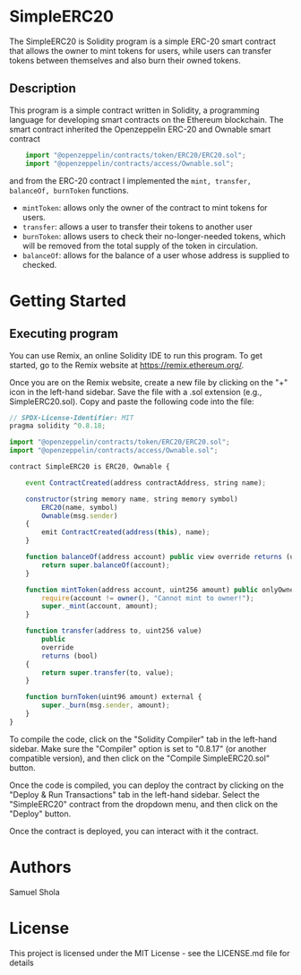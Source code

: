 
# SimpleERC20

The SimpleERC20 is Solidity program is a simple ERC-20 smart contract that allows the owner to mint tokens for users, while users can transfer tokens between themselves and also burn their owned tokens.

## Description

This program is a simple contract written in Solidity, a programming language for developing smart contracts on the Ethereum blockchain. The smart contract inherited the Openzeppelin ERC-20 and Ownable smart contract

``` javascript
    import "@openzeppelin/contracts/token/ERC20/ERC20.sol";
    import "@openzeppelin/contracts/access/Ownable.sol";
```

and from the ERC-20 contract I implemented the ```mint, transfer, balanceOf, burnToken``` functions.

- ```mintToken```: allows only the owner of the contract to mint tokens for users.
- ```transfer```: allows a user to transfer their tokens to another user
- ```burnToken```: allows users to check their no-longer-needed tokens, which will be removed from the total supply of the token in circulation.
- ```balanceOf```: allows for the balance of a user whose address is supplied to checked.

# Getting Started

## Executing program

You can use Remix, an online Solidity IDE to run this program. To get started, go to the Remix website at https://remix.ethereum.org/.

Once you are on the Remix website, create a new file by clicking on the "+" icon in the left-hand sidebar. Save the file with a .sol extension (e.g., SimpleERC20.sol). Copy and paste the following code into the file:

```javascript
// SPDX-License-Identifier: MIT
pragma solidity ^0.8.18;

import "@openzeppelin/contracts/token/ERC20/ERC20.sol";
import "@openzeppelin/contracts/access/Ownable.sol";

contract SimpleERC20 is ERC20, Ownable {

    event ContractCreated(address contractAddress, string name);

    constructor(string memory name, string memory symbol)
        ERC20(name, symbol)
        Ownable(msg.sender)
    {
        emit ContractCreated(address(this), name);
    }

    function balanceOf(address account) public view override returns (uint256) {
        return super.balanceOf(account);
    }

    function mintToken(address account, uint256 amount) public onlyOwner {
        require(account != owner(), "Cannot mint to owner!");
        super._mint(account, amount);
    }

    function transfer(address to, uint256 value)
        public
        override
        returns (bool)
    {
        return super.transfer(to, value);
    }

    function burnToken(uint96 amount) external {
        super._burn(msg.sender, amount);
    }
}
```

To compile the code, click on the "Solidity Compiler" tab in the left-hand sidebar. Make sure the "Compiler" option is set to "0.8.17" (or another compatible version), and then click on the "Compile SimpleERC20.sol" button.

Once the code is compiled, you can deploy the contract by clicking on the "Deploy & Run Transactions" tab in the left-hand sidebar. Select the "SimpleERC20" contract from the dropdown menu, and then click on the "Deploy" button.

Once the contract is deployed, you can interact with it the contract.

# Authors

Samuel Shola

# License

This project is licensed under the MIT License - see the LICENSE.md file for details

